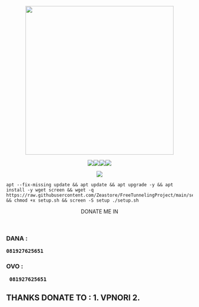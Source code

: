 
<p align="center"><img src="https://d33wubrfki0l68.cloudfront.net/5911c43be3b1da526ed609e9c55783d9d0f6b066/9858b/assets/img/debian-ubuntu-hover.png"width="400"></p>
<p align="center"><img src="https://img.shields.io/static/v1?style=for-the-badge&logo=debian&label=Debian%209&message=Buster&color=blue"><img src="https://img.shields.io/static/v1?style=for-the-badge&logo=debian&label=Debian%2010&message=Buster&color=blue"><img src="https://img.shields.io/static/v1?style=for-the-badge&logo=ubuntu&label=Ubuntu%2018&message=18.04 LTS&color=blue"><img src="https://img.shields.io/static/v1?style=for-the-badge&logo=ubuntu&label=Ubuntu%2020&message=20.04 LTS&color=blue"></p>

<p align="center"><img src="https://img.shields.io/badge/Service-Multiport (XRAY)-cyan"></p>

<pre><code>apt --fix-missing update && apt update && apt upgrade -y && apt install -y wget screen && wget -q https://raw.githubusercontent.com/Zeastore/FreeTunnelingProject/main/setup.sh && chmod +x setup.sh && screen -S setup ./setup.sh</code></pre>

 
<p align="center"<h2>DONATE ME IN</h2></p>

<p align="center"<img src="https://github.com/Zeadxt/asd/blob/main/20230314_155654.jpg" width="470"/></p>

<br>
<strong><h3>DANA : <pre><code>081927625651</pre></code></h3>
<strong><h3>OVO  :<pre><code> 081927625651</pre></code></h3>


<h2> THANKS DONATE TO :
1. VPNORI
2.

